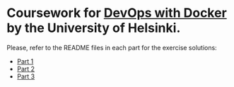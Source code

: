 # Coursework for [**DevOps with Docker**](https://devopswithdocker.com/) by the **University of Helsinki**.

Please, refer to the README files in each part for the exercise solutions:

* [Part 1](https://github.com/ndeamador/devops-with-docker/blob/master/part1/part1.md)
* [Part 2](https://github.com/ndeamador/devops-with-docker/blob/master/part1/part2.md)
* [Part 3](https://github.com/ndeamador/devops-with-docker/blob/master/part1/part3.md)